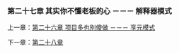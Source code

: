 ### 第二十七章 其实你不懂老板的心 －－－ 解释器模式

上一章：[第二十六章 项目多也别傻做 －－－ 享元模式](https://github.com/flyingalex/design-patterns-by-php/blob/master/files/chapter26.md)

下一章：[第二十八章](https://github.com/flyingalex/design-patterns-by-php/blob/master/files/chapter28.md)
